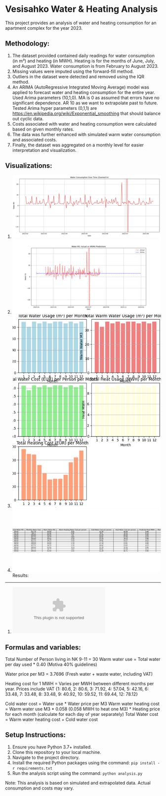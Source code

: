 
Vesisahko Water & Heating Analysis
==================================

This project provides an analysis of water and heating consumption for an apartment complex for the year 2023.

Methodology:
------------
1. The dataset provided contained daily readings for water consumption (in m³) and heating (in MWH). Heating is for the months of June, July, and August 2023. Water consumption is from February to August 2023.
2. Missing values were imputed using the forward-fill method.
3. Outliers in the dataset were detected and removed using the IQR method. 
4. An ARIMA (AutoRegressive Integrated Moving Average) model was applied to forecast water and heating consumption for the entire year. 
Used Arima parameters (10,1,0). MA is 0 as assumed that errors have no significant dependence. AR 10 as we want to extrapolate past to future.
Tested Arima hyper parameters (0,1,1) are https://en.wikipedia.org/wiki/Exponential_smoothing that should balance out cyclic data.
5. Costs associated with water and heating consumption were calculated based on given monthly rates.
6. The data was further enhanced with simulated warm water consumption and associated costs.
7. Finally, the dataset was aggregated on a monthly level for easier interpretation and visualization.

Visualizations:
---------------
1. ![Measured Water Usage (m³)](plots/water_consumption_raw.png)
2. ![Predicted Water Usage (m³)](plots/predicted_water_use.png)
3. ![Calculated values water cost per person](plots/total_water_cost.png)
4. ![Aggregated results of analysis](plots/results.png)
Results:
-------
1. ![Calculated results from model](arima_aggregated_forecast.csv)

Formulas and variables:
---------

Total Number of Person living in NK 9-11 = 30
Warm water use = Total water per day used * 0.40 (Motiva 40% guidelines)

Water price per M3 = 3.7696 (Fresh water + waste water, including VAT)

Heating cost for 1 MWH = Varies per MWH between different months per year. Prices include VAT {1: 80.6, 2: 80.6, 3: 71.92, 4: 57.04, 5: 42.16, 6: 33.48, 7: 33.48, 8: 33.48, 9: 40.92, 10: 59.52, 11: 69.44, 12: 78.12}

Cold water cost = Water use * Water price per M3
Warm water heating cost = Warm water use M3 * 0.058 (0.058 MWH to heat one M3)  * Heating price for each month (calculate for each day of year separately)
Total Water cost = Warm water heating cost + Cold water cost

                                               


Setup Instructions:
-------------------
1. Ensure you have Python 3.7+ installed.
2. Clone this repository to your local machine.
3. Navigate to the project directory.
4. Install the required Python packages using the command: `pip install -r requirements.txt`
5. Run the analysis script using the command: `python analysis.py`

Note: This analysis is based on simulated and extrapolated data. Actual consumption and costs may vary.

